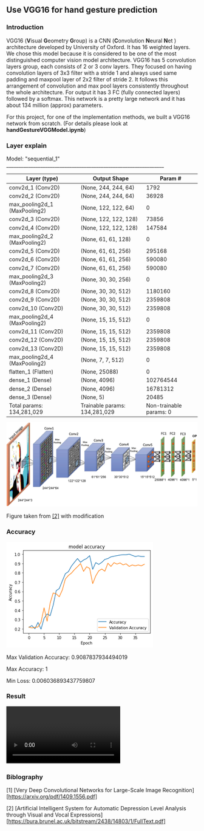 ## Use VGG16 for hand gesture prediction

### Introduction

VGG16 (**V**isual **G**eometry **G**roup) is a CNN (**C**onvolution **N**eural **N**et ) architecture developed by University of Oxford. It has 16 weighted layers. We chose this model because it is considered to be one of the most distinguished computer vision model architecture. VGG16 has 5 convolution layers group, each consists of 2 or 3 conv layers. They focused on having convolution layers of 3x3 filter with a stride 1 and always used same padding and maxpool layer of 2x2 filter of stride 2. It follows this arrangement of convolution and max pool layers consistently throughout the whole architecture. For output it has 3 FC (fully connected layers) followed by a softmax. This network is a pretty large network and it has about 134 million (approx) parameters.

For this project, for one of the implementation methods, we built a VGG16 network from scratch. (For details please look at **handGestureVGGModel.ipynb**)

### Layer explain

Model: "sequential_1" _________________________________________________________________ 

| Layer (type)                  | Output Shape                  | Param #                 |
| ----------------------------- | ----------------------------- | ----------------------- |
| conv2d_1 (Conv2D)             | (None, 244, 244, 64)          | 1792                    |
| conv2d_2 (Conv2D)             | (None, 244, 244, 64)          | 36928                   |
| max_pooling2d_1 (MaxPooling2) | (None, 122, 122, 64)          | 0                       |
| conv2d_3 (Conv2D)             | (None, 122, 122, 128)         | 73856                   |
| conv2d_4 (Conv2D)             | (None, 122, 122, 128)         | 147584                  |
| max_pooling2d_2 (MaxPooling2) | (None, 61, 61, 128)           | 0                       |
| conv2d_5 (Conv2D)             | (None, 61, 61, 256)           | 295168                  |
| conv2d_6 (Conv2D)             | (None, 61, 61, 256)           | 590080                  |
| conv2d_7 (Conv2D)             | (None, 61, 61, 256)           | 590080                  |
| max_pooling2d_3 (MaxPooling2) | (None, 30, 30, 256)           | 0                       |
| conv2d_8 (Conv2D)             | (None, 30, 30, 512)           | 1180160                 |
| conv2d_9 (Conv2D)             | (None, 30, 30, 512)           | 2359808                 |
| conv2d_10 (Conv2D)            | (None, 30, 30, 512)           | 2359808                 |
| max_pooling2d_4 (MaxPooling2) | (None, 15, 15, 512)           | 0                       |
| conv2d_11 (Conv2D)            | (None, 15, 15, 512)           | 2359808                 |
| conv2d_12 (Conv2D)            | (None, 15, 15, 512)           | 2359808                 |
| conv2d_13 (Conv2D)            | (None, 15, 15, 512)           | 2359808                 |
| max_pooling2d_4 (MaxPooling2) | (None, 7, 7, 512)             | 0                       |
| flatten_1 (Flatten)           | (None, 25088)                 | 0                       |
| dense_1 (Dense)               | (None, 4096)                  | 102764544               |
| dense_2 (Dense)               | (None, 4096)                  | 16781312                |
| dense_3 (Dense)               | (None, 5)                     | 20485                   |
| Total params: 134,281,029     | Trainable params: 134,281,029 | Non-trainable params: 0 |

![image-20200511093005783](asset/vgg16_hand.png)



Figure taken from [[2]](https://bura.brunel.ac.uk/bitstream/2438/14803/1/FullText.pdf) with modification

### Accuracy

![accuracy](asset/acc.png)

Max Validation Accuracy: 0.9087837934494019

Max Accuracy: 1

Min Loss: 0.006036893437759807

### Result

<video src="/Users/lynnli/NYU Google Drive/Spring2020/CV/projectFinal/report/asset/5_11_take1.mov"></video>

### Biblography

[1] [Very Deep Convolutional Networks for Large-Scale Image Recognition][https://arxiv.org/pdf/1409.1556.pdf]

[2] [Artificial Intelligent System for Automatic Depression Level Analysis through Visual and Vocal Expressions][https://bura.brunel.ac.uk/bitstream/2438/14803/1/FullText.pdf]

